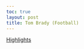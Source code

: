 ```yaml
---
toc: true
layout: post
title: Tom Brady (Football)
---
```

[Highlights](https://www.youtube.com/watch?v=rJK14hHgWf8)

